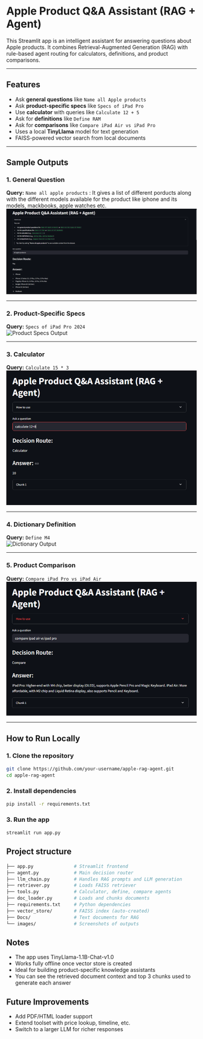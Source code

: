 # Apple Product Q&A Assistant (RAG + Agent)

This Streamlit app is an intelligent assistant for answering questions about Apple products. It combines Retrieval-Augmented Generation (RAG) with rule-based agent routing for calculators, definitions, and product comparisons.

---

## Features

- Ask **general questions** like `Name all Apple products`
- Ask **product-specific specs** like `Specs of iPad Pro`
- Use **calculator** with queries like `Calculate 12 + 5`
- Ask for **definitions** like `Define RAM`
- Ask for **comparisons** like `Compare iPad Air vs iPad Pro`
- Uses a local **TinyLlama** model for text generation
- FAISS-powered vector search from local documents

---

## Sample Outputs

### 1. General Question  
**Query:** `Name all apple products`  : It gives a list of different porducts along with the different models available for the product like iphone and its models, mackbooks, apple watches etc.
![General Question Output](images/output_general.png)

---

### 2. Product-Specific Specs  
**Query:** `Specs of iPad Pro 2024`  
![Product Specs Output](images/output_product_specs.png)

---

### 3. Calculator  
**Query:** `Calculate 15 * 3`  
![Calculator Output](images/output_calculator.png)

---

### 4. Dictionary Definition  
**Query:** `Define M4`  
![Dictionary Output](images/output_define.png)

---

### 5. Product Comparison  
**Query:** `Compare iPad Pro vs iPad Air`  
![Comparison Output](images/output_compare.png)

---

## How to Run Locally

### 1. Clone the repository

```bash
git clone https://github.com/your-username/apple-rag-agent.git
cd apple-rag-agent
```

### 2. Install dependencies 

```bash
pip install -r requirements.txt
```

### 3. Run the app

```bash
streamlit run app.py
```

## Project structure 

```bash
├── app.py               # Streamlit frontend
├── agent.py             # Main decision router
├── llm_chain.py         # Handles RAG prompts and LLM generation
├── retriever.py         # Loads FAISS retriever
├── tools.py             # Calculator, define, compare agents
├── doc_loader.py        # Loads and chunks documents
├── requirements.txt     # Python dependencies
├── vector_store/        # FAISS index (auto-created)
├── Docs/                # Text documents for RAG
└── images/              # Screenshots of outputs
```

## Notes 
- The app uses TinyLlama-1.1B-Chat-v1.0
- Works fully offline once vector store is created
- Ideal for building product-specific knowledge assistants
- You can see the retrieved document context and top 3 chunks used to generate each answer

## Future Improvements 
- Add PDF/HTML loader support
- Extend toolset with price lookup, timeline, etc.
- Switch to a larger LLM for richer responses

